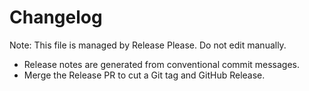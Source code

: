 # Changelog

Note: This file is managed by Release Please. Do not edit manually.

- Release notes are generated from conventional commit messages.
- Merge the Release PR to cut a Git tag and GitHub Release.

